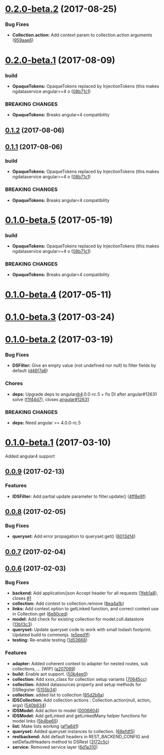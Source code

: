 <a name="0.2.0-beta.2"></a>
# [0.2.0-beta.2](https://gitlab.com/solidev/ngdataservice/compare/v0.2.0-beta.1...v0.2.0-beta.2) (2017-08-25)


### Bug Fixes

* **Collection.action:** Add context param to collection.action arguments ([959aae6](https://gitlab.com/solidev/ngdataservice/commit/959aae6))



<a name="0.2.0-beta.1"></a>
# [0.2.0-beta.1](https://gitlab.com/solidev/ngdataservice/compare/v0.1.0-beta.2...v0.2.0-beta.1) (2017-08-09)


### build

* **OpaqueTokens:** OpaqueTokens replaced by InjectionTokens (this makes ngdataservice angular>=4 o ([08b71c1](https://gitlab.com/solidev/ngdataservice/commit/08b71c1))


### BREAKING CHANGES

* **OpaqueTokens:** Breaks angular<4 compatibility



<a name="0.1.2"></a>
## [0.1.2](https://gitlab.com/solidev/ngdataservice/compare/v0.1.1...v0.1.2) (2017-08-06)



<a name="0.1.1"></a>
## [0.1.1](https://gitlab.com/solidev/ngdataservice/compare/v0.1.0-beta.2...v0.1.1) (2017-08-06)


### build

* **OpaqueTokens:** OpaqueTokens replaced by InjectionTokens (this makes ngdataservice angular>=4 o ([08b71c1](https://gitlab.com/solidev/ngdataservice/commit/08b71c1))


### BREAKING CHANGES

* **OpaqueTokens:** Breaks angular<4 compatibility



<a name="0.1.0-beta.5"></a>
# [0.1.0-beta.5](https://gitlab.com/solidev/ngdataservice/compare/v0.1.0-beta.4...v0.1.0-beta.5) (2017-05-19)


### build

* **OpaqueTokens:** OpaqueTokens replaced by InjectionTokens (this makes ngdataservice angular>=4 o ([08b71c1](https://gitlab.com/solidev/ngdataservice/commit/08b71c1))


### BREAKING CHANGES

* **OpaqueTokens:** Breaks angular<4 compatibility



<a name="0.1.0-beta.4"></a>
# [0.1.0-beta.4](https://gitlab.com/solidev/ngdataservice/compare/v0.1.0-beta.3...v0.1.0-beta.4) (2017-05-11)



<a name="0.1.0-beta.3"></a>
# [0.1.0-beta.3](https://gitlab.com/solidev/ngdataservice/compare/v0.1.0-beta.2...v0.1.0-beta.3) (2017-03-24)



<a name="0.1.0-beta.2"></a>
# [0.1.0-beta.2](https://gitlab.com/solidev/ngdataservice/compare/v0.1.0-beta.1...v0.1.0-beta.2) (2017-03-19)


### Bug Fixes

* **DSFilter:** Give an empty value (not undefined nor null) to filter fields by default ([d46f7a6](https://gitlab.com/solidev/ngdataservice/commit/d46f7a6))


### Chores

* **deps:** Upgrade deps to angular[@4](https://github.com/4).0.0-rc.5 + fix DI after angular#12631 solve ([f1f44d7](https://gitlab.com/solidev/ngdataservice/commit/f1f44d7)), closes [angular#12631](https://gitlab.com/angular/issues/12631)


### BREAKING CHANGES

* **deps:** Need angular >= 4.0.0-rc.5



<a name="0.1.0-beta.1"></a>
# [0.1.0-beta.1](https://gitlab.com/solidev/ngdataservice/compare/0.0.9...v0.1.0-beta.1) (2017-03-10)

Added angular4 support


<a name="0.0.9"></a>
## [0.0.9](https://gitlab.com/solidev/ngdataservice/compare/0.0.8...v0.0.9) (2017-02-13)


### Features

* **IDSFilter:** Add partial update parameter to filter.update() ([4ff8e9f](https://gitlab.com/solidev/ngdataservice/commit/4ff8e9f))



<a name="0.0.8"></a>
## [0.0.8](https://gitlab.com/solidev/ngdataservice/compare/v0.0.7...v0.0.8) (2017-02-05)


### Bug Fixes

* **queryset:** Add error propagation to queryset.get() ([8013d14](https://gitlab.com/solidev/ngdataservice/commit/8013d14))



<a name="0.0.7"></a>
## [0.0.7](https://gitlab.com/solidev/ngdataservice/compare/v0.0.6...v0.0.7) (2017-02-04)



<a name="0.0.6"></a>
## [0.0.6](https://gitlab.com/solidev/ngdataservice/compare/v0.0.5...v0.0.6) (2017-02-03)


### Bug Fixes

* **backend:** Add application/json Accept header for all requests ([1feb1a8](https://gitlab.com/solidev/ngdataservice/commit/1feb1a8)), closes [#1](https://gitlab.com/solidev/ngdataservice/issues/1)
* **collection:** Add context to collection.remove ([8ea4a1b](https://gitlab.com/solidev/ngdataservice/commit/8ea4a1b))
* **links:** Add context option to getLinked function, and correct context use in Collection.get ([6e80ced](https://gitlab.com/solidev/ngdataservice/commit/6e80ced))
* **model:** Add check for existing collection for model.coll.datastore ([13b13c3](https://gitlab.com/solidev/ngdataservice/commit/13b13c3))
* **queryset:** Update queryset code to work with small lodash footprint. Updated build to commonjs. ([e5eed1f](https://gitlab.com/solidev/ngdataservice/commit/e5eed1f))
* **testing:** Re-enable testing ([1d53668](https://gitlab.com/solidev/ngdataservice/commit/1d53668))


### Features

* **adapter:** Added coherent context to adapter for nested routes, sub collections, ... [WIP] ([a207069](https://gitlab.com/solidev/ngdataservice/commit/a207069))
* **build:** Enable aot support. ([50b4ee0](https://gitlab.com/solidev/ngdataservice/commit/50b4ee0))
* **collection:** Add xxxx_class for collection setup variants ([70645cc](https://gitlab.com/solidev/ngdataservice/commit/70645cc))
* **collection:** Added datasources property and setup methods for DSRegister ([5155b34](https://gitlab.com/solidev/ngdataservice/commit/5155b34))
* **collection:** added list to collection ([85d2b6a](https://gitlab.com/solidev/ngdataservice/commit/85d2b6a))
* **IDSCollection:** Add collection actions : Collection.action(null, action, args) ([540b634](https://gitlab.com/solidev/ngdataservice/commit/540b634))
* **IDSModel:** Add action to model ([0006604](https://gitlab.com/solidev/ngdataservice/commit/0006604))
* **IDSModel:** Add getLinked and getLinkedMany helper functions for model links ([5b4be65](https://gitlab.com/solidev/ngdataservice/commit/5b4be65))
* **list:** Make lists working ([af1a6d1](https://gitlab.com/solidev/ngdataservice/commit/af1a6d1))
* **queryset:** Added queryset instances to collection. ([68efdf5](https://gitlab.com/solidev/ngdataservice/commit/68efdf5))
* **restbackend:** Add default headers in REST_BACKEND_CONFIG and setDefaultHeaders method to DSRest ([3172c5c](https://gitlab.com/solidev/ngdataservice/commit/3172c5c))
* **service:** Removed service layer ([6d1a310](https://gitlab.com/solidev/ngdataservice/commit/6d1a310))





